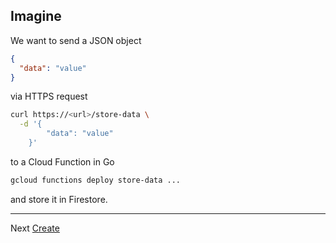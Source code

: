 ## Imagine

We want to send a JSON object 

```json
{
  "data": "value"
}
```

via HTTPS request 

```bash
curl https://<url>/store-data \
  -d '{
        "data": "value"
    }'

```
to a Cloud Function in Go
 
 ```bash
gcloud functions deploy store-data ...
```
 and store it in Firestore.
 
---

Next [Create](../2_Create/README.md#create)
